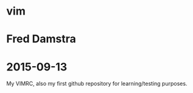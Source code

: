 # vim
# Fred Damstra
# 2015-09-13
My VIMRC, also my first github repository for learning/testing purposes.
